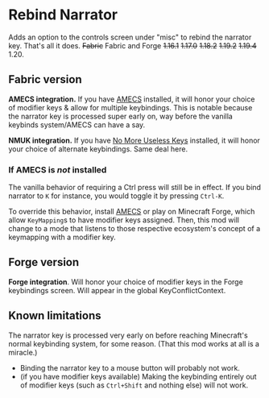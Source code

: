 # Rebind Narrator

Adds an option to the controls screen under "misc" to rebind the narrator key. That's all it does. ~~Fabric~~ Fabric and Forge ~~1.16.1~~ ~~1.17.0~~ ~~1.18.2~~ ~~1.19.2~~ ~~1.19.4~~ 1.20.

## Fabric version

**AMECS integration.** If you have [AMECS](https://www.curseforge.com/minecraft/mc-mods/amecs) installed, it will honor your choice of modifier keys & allow for multiple keybindings. This is notable because the narrator key is processed super early on, way before the vanilla keybinds system/AMECS can have a say.

**NMUK integration.** If you have [No More Useless Keys](https://www.curseforge.com/minecraft/mc-mods/nmuk) installed, it will honor your choice of alternate keybindings. Same deal here.

### If AMECS is *not* installed

The vanilla behavior of requiring a Ctrl press will still be in effect. If you bind narrator to `K` for instance, you would toggle it by pressing `Ctrl-K`.

To override this behavior, install [AMECS](https://www.curseforge.com/minecraft/mc-mods/amecs) or play on Minecraft Forge, which allow `KeyMapping`s to have modifier keys assigned. Then, this mod will change to a mode that listens to those respective ecosystem's concept of a keymapping with a modifier key.

## Forge version

**Forge integration**. Will honor your choice of modifier keys in the Forge keybindings screen. Will appear in the global KeyConflictContext.

## Known limitations

The narrator key is processed very early on before reaching Minecraft's normal keybinding system, for some reason. (That this mod works at all is a miracle.)

* Binding the narrator key to a mouse button will probably not work.
* (if you have modifier keys available) Making the keybinding entirely out of modifier keys (such as `Ctrl+Shift` and nothing else) will not work.
